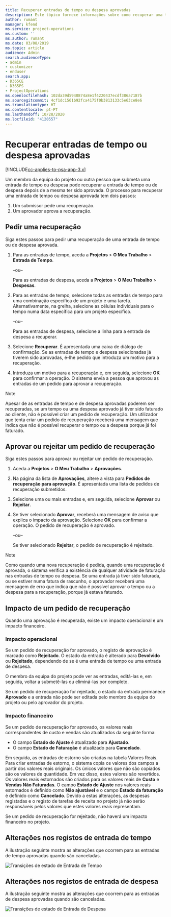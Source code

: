 ```yaml
---
title: Recuperar entradas de tempo ou despesa aprovadas
description: Este tópico fornece informações sobre como recuperar uma transação de tempo ou despesa aprovada anteriormente.
author: rumant
manager: kfend
ms.service: project-operations
ms.custom: ''
ms.author: rumant
ms.date: 03/08/2019
ms.topic: article
audience: Admin
search.audienceType:
- admin
- customizer
- enduser
search.app:
- D365CE
- D365PS
- ProjectOperations
ms.openlocfilehash: 102da39d5940874a8e1f4220437ecdf386a7187b
ms.sourcegitcommit: 4cf1dc1561b92fca4175f0b3813133c5e63ce8e6
ms.translationtype: HT
ms.contentlocale: pt-PT
ms.lasthandoff: 10/28/2020
ms.locfileid: "4120557"
---
```

# <a name="recall-approved-time-or-expense-entries"></a>Recuperar entradas de tempo ou despesa aprovadas

[!INCLUDE[cc-applies-to-psa-app-3.x](../includes/cc-applies-to-psa-app-3x.md)]

Um membro da equipa do projeto ou outra pessoa que submeta uma entrada de tempo ou despesa pode recuperar a entrada de tempo ou de despesa depois de a mesma ter sido aprovada. O processo para recuperar uma entrada de tempo ou despesa aprovada tem dois passos:

1. Um submissor pede uma recuperação.
2. Um aprovador aprova a recuperação.

## <a name="request-a-recall"></a>Pedir uma recuperação

Siga estes passos para pedir uma recuperação de uma entrada de tempo ou de despesa aprovada.

1. Para as entradas de tempo, aceda a **Projetos** \> **O Meu Trabalho** \> **Entrada de Tempo**.

    –ou–

    Para as entradas de despesa, aceda a **Projetos** \> **O Meu Trabalho** \> **Despesas**.

2. Para as entradas de tempo, selecione todas as entradas de tempo para uma combinação específica de um projeto e uma tarefa. Alternativamente, na grelha, selecione as células individuais para o tempo numa data específica para um projeto específico.

    –ou–

    Para as entradas de despesa, selecione a linha para a entrada de despesa a recuperar.

3. Selecione **Recuperar**. É apresentada uma caixa de diálogo de confirmação. Se as entradas de tempo e despesa selecionadas já tiverem sido aprovadas, é-lhe pedido que introduza um motivo para a recuperação.
4. Introduza um motivo para a recuperação e, em seguida, selecione **OK** para confirmar a operação. O sistema envia a pessoa que aprovou as entradas de um pedido para aprovar a recuperação.

> [!NOTE]
> Apesar de as entradas de tempo e de despesa aprovadas poderem ser recuperadas, se um tempo ou uma despesa aprovado já tiver sido faturado ao cliente, não é possível criar um pedido de recuperação. Um utilizador que tenta criar um pedido de recuperação receberá uma mensagem que indica que não é possível recuperar o tempo ou a despesa porque já foi faturado.

## <a name="approve-or-reject-a-recall-request"></a>Aprovar ou rejeitar um pedido de recuperação

Siga estes passos para aprovar ou rejeitar um pedido de recuperação.

1. Aceda a **Projetos** \> **O Meu Trabalho** \> **Aprovações**.
2. Na página da lista de **Aprovações**, altere a vista para **Pedidos de recuperação para aprovação**. É apresentada uma lista de pedidos de recuperação submetidos.
3. Selecione uma ou mais entradas e, em seguida, selecione **Aprovar** ou **Rejeitar**.
4. Se tiver selecionado **Aprovar**, receberá uma mensagem de aviso que explica o impacto da aprovação. Selecione **OK** para confirmar a operação. O pedido de recuperação é aprovado.

    –ou–

    Se tiver selecionado **Rejeitar**, o pedido de recuperação é rejeitado.

> [!NOTE]
> Como quando uma nova recuperação é pedida, quando uma recuperação é aprovada, o sistema verifica a existência de qualquer atividade de faturação nas entradas de tempo ou despesa. Se uma entrada já tiver sido faturada, ou se estiver numa fatura de rascunho, o aprovador receberá uma mensagem de erro que indica que não é possível aprovar o tempo ou a despesa para a recuperação, porque já estava faturado.

## <a name="impact-of-a-recall-request"></a>Impacto de um pedido de recuperação

Quando uma aprovação é recuperada, existe um impacto operacional e um impacto financeiro.

### <a name="operational-impact"></a>Impacto operacional

Se um pedido de recuperação for aprovado, o registo de aprovação é marcado como **Rejeitado**. O estado da entrada é alterado para **Devolvido** ou **Rejeitado**, dependendo de se é uma entrada de tempo ou uma entrada de despesa.

O membro da equipa do projeto pode ver as entradas, editá-las e, em seguida, voltar a submetê-las ou eliminá-las por completo.

Se um pedido de recuperação for rejeitado, o estado da entrada permanece **Aprovado** e a entrada não pode ser editada pelo membro da equipa do projeto ou pelo aprovador do projeto.

### <a name="financial-impact"></a>Impacto financeiro

Se um pedido de recuperação for aprovado, os valores reais correspondentes de custo e vendas são atualizados da seguinte forma:

- O campo **Estado do Ajuste** é atualizado para **Ajustado**.
- O campo **Estado de Faturação** é atualizado para **Cancelado**.

Em seguida, as entradas de estorno são criadas na tabela Valores Reais. Para criar entradas de estorno, o sistema copia os valores dos campos a partir dos valores reais originais. Os únicos valores que não são copiados são os valores de quantidade. Em vez disso, estes valores são revertidos. Os valores reais estornados são criados para os valores reais de **Custo** e **Vendas Não Faturadas**. O campo **Estado de Ajuste** nos valores reais estornados é definido como **Não ajustável** e o campo **Estado da faturação** é definido como **Cancelado**. Devido a estas alterações, as despesas registadas e o registo de tarefas de receita no projeto já não serão responsáveis pelos valores que estes valores reais representam.

Se um pedido de recuperação for rejeitado, não haverá um impacto financeiro no projeto.

## <a name="changes-to-time-entry-records"></a>Alterações nos registos de entrada de tempo

A ilustração seguinte mostra as alterações que ocorrem para as entradas de tempo aprovadas quando são canceladas.

![Transições de estado de Entrada de Tempo](media/TimeEntryStateTransitions.png)

## <a name="changes-to-expense-entry-records"></a>Alterações nos registos de entrada de despesa

A ilustração seguinte mostra as alterações que ocorrem para as entradas de despesa aprovadas quando são canceladas.

![Transições de estado de Entrada de Despesa](media/ExpenseEntryStateTransitions.png)
